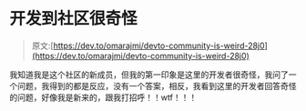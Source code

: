 # 开发到社区很奇怪

> 原文:[https://dev.to/omarajmi/devto-community-is-weird-28j0](https://dev.to/omarajmi/devto-community-is-weird-28j0)

我知道我是这个社区的新成员，但我的第一印象是这里的开发者很奇怪，我问了一个问题，我得到的都是反应，没有一个答案，相反，我看到这里的开发者回答奇怪的问题，好像我是新来的，跟我打招呼！！wtf！！！